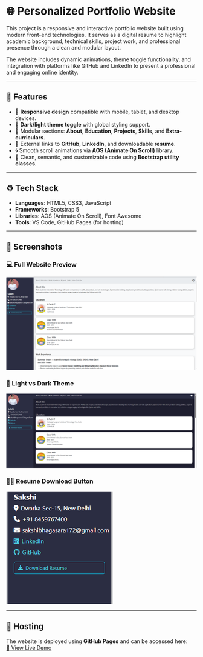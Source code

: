 # 🌐 Personalized Portfolio Website

This project is a responsive and interactive portfolio website built using modern front-end technologies. It serves as a digital resume to highlight academic background, technical skills, project work, and professional presence through a clean and modular layout.

The website includes dynamic animations, theme toggle functionality, and integration with platforms like GitHub and LinkedIn to present a professional and engaging online identity.

---

## 🧠 Features

- 📱 **Responsive design** compatible with mobile, tablet, and desktop devices.
- 🎨 **Dark/light theme toggle** with global styling support.
- 🧩 Modular sections: **About**, **Education**, **Projects**, **Skills**, and **Extra-curriculars**.
- 🔗 External links to **GitHub**, **LinkedIn**, and downloadable **resume**.
- 🌀 Smooth scroll animations via **AOS (Animate On Scroll)** library.
- 🔧 Clean, semantic, and customizable code using **Bootstrap utility classes**.

---

## ⚙️ Tech Stack

- **Languages**: HTML5, CSS3, JavaScript  
- **Frameworks**: Bootstrap 5  
- **Libraries**: AOS (Animate On Scroll), Font Awesome  
- **Tools**: VS Code, GitHub Pages (for hosting)

---

## 📸 Screenshots

### 💻 Full Website Preview
![Portfolio Preview](images/portfolio-preview.png)

### 🎨 Light vs Dark Theme
![Theme Toggle](images/theme-toggle.png)

### 🧑‍💼 Resume Download Button
![Download Resume](images/github-button.png)

---

## 🚀 Hosting

The website is deployed using **GitHub Pages** and can be accessed here:  
[🔗 View Live Demo](https://sakshi-172.github.io/portfolio/)
